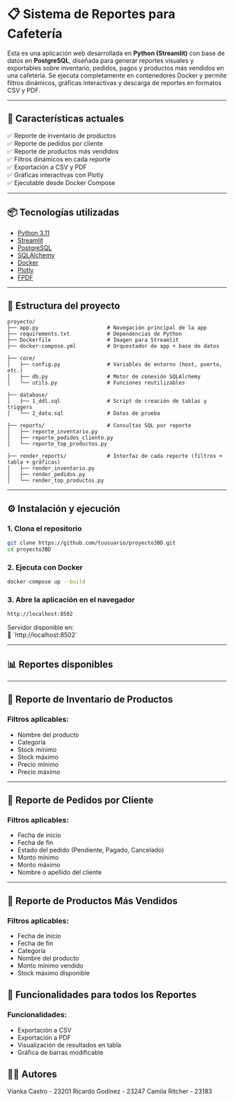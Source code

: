 # 📋 Sistema de Reportes para Cafetería

Esta es una aplicación web desarrollada en **Python (Streamlit)** con base de datos en **PostgreSQL**, diseñada para generar reportes visuales y exportables sobre inventario, pedidos, pagos y productos más vendidos en una cafetería. Se ejecuta completamente en contenedores Docker y permite filtros dinámicos, gráficas interactivas y descarga de reportes en formatos CSV y PDF.

---

## 🚀 Características actuales

✅ Reporte de inventario de productos  
✅ Reporte de pedidos por cliente  
✅ Reporte de productos más vendidos  
✅ Filtros dinámicos en cada reporte  
✅ Exportación a CSV y PDF  
✅ Gráficas interactivas con Plotly  
✅ Ejecutable desde Docker Compose  

---

## 📦 Tecnologías utilizadas

- [Python 3.11](https://www.python.org/)
- [Streamlit](https://streamlit.io/)
- [PostgreSQL](https://www.postgresql.org/)
- [SQLAlchemy](https://www.sqlalchemy.org/)
- [Docker](https://www.docker.com/)
- [Plotly](https://plotly.com/python/)
- [FPDF](https://py-pdf.github.io/fpdf2/)

---

## 📁 Estructura del proyecto

```plaintext
proyecto/
├── app.py                      # Navegación principal de la app
├── requirements.txt            # Dependencias de Python
├── Dockerfile                  # Imagen para Streamlit
├── docker-compose.yml          # Orquestador de app + base de datos

├── core/
│   ├── config.py               # Variables de entorno (host, puerto, etc.)
│   ├── db.py                   # Motor de conexión SQLAlchemy
│   └── utils.py                # Funciones reutilizables

├── database/
│   ├── 1_ddl.sql               # Script de creación de tablas y triggers
│   └── 2_data.sql              # Datos de prueba

├── reports/                    # Consultas SQL por reporte
│   ├── reporte_inventario.py
│   ├── reporte_pedidos_cliente.py
│   └── reporte_top_productos.py

├── render_reports/             # Interfaz de cada reporte (filtros + tabla + gráficas)
│   ├── render_inventario.py
│   ├── render_pedidos.py
│   └── render_top_productos.py

```

---

## ⚙️ Instalación y ejecución

### 1. Clona el repositorio

```bash
git clone https://github.com/tuusuario/proyecto3BD.git
cd proyecto3BD
```

### 2. Ejecuta con Docker

```bash
docker-compose up --build
```

### 3. Abre la aplicación en el navegador 
```bash
http://localhost:8502
```

Servidor disponible en:  
📍 \`http://localhost:8502\`

---

## 📊 Reportes disponibles

---

## 🧠 Reporte de Inventario de Productos

### Filtros aplicables:
- Nombre del producto
- Categoría
- Stock mínimo
- Stock máximo
- Precio mínimo
- Precio máximo
---

## 🧠 Reporte de Pedidos por Cliente

### Filtros aplicables:
- Fecha de inicio
- Fecha de fin
- Estado del pedido (Pendiente, Pagado, Cancelado)
- Monto mínimo
- Monto máximo
- Nombre o apellido del cliente
---

## 🧠 Reporte de Productos Más Vendidos

### Filtros aplicables:
- Fecha de inicio
- Fecha de fin
- Categoría
- Nombre del producto
- Monto mínimo vendido
- Stock máximo disponible

## 🧭 Funcionalidades para todos los Reportes

### Funcionalidades:
- Exportación a CSV
- Exportación a PDF
- Visualización de resultados en tabla
- Gráfica de barras modificable

## 👩‍💻 Autores

Vianka Castro - 23201
Ricardo Godínez - 23247
Camila Ritcher - 23183

